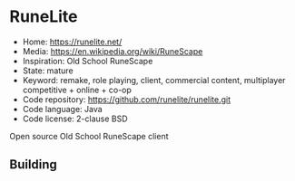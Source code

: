 # RuneLite

- Home: https://runelite.net/
- Media: https://en.wikipedia.org/wiki/RuneScape
- Inspiration: Old School RuneScape
- State: mature
- Keyword: remake, role playing, client, commercial content, multiplayer competitive + online + co-op
- Code repository: https://github.com/runelite/runelite.git
- Code language: Java
- Code license: 2-clause BSD

Open source Old School RuneScape client

## Building
